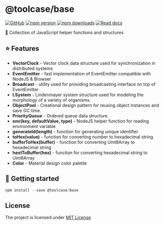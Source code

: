 # @toolcase/base

[![GitHub](https://img.shields.io/github/license/kalevski/toolcase?style=for-the-badge)](https://github.com/kalevski/toolcase/blob/main/LICENSE)
[![npm version](https://img.shields.io/npm/v/@toolcase/base?color=teal&label=VERSION&style=for-the-badge)](https://www.npmjs.com/package/@toolcase/base)
[![npm downloads](https://img.shields.io/npm/dw/@toolcase/base?label=downloads&style=for-the-badge)](https://www.npmjs.com/package/@toolcase/base)
[![Read docs](https://img.shields.io/badge/READ-DOCS-green?style=for-the-badge)](https://kalevski.dev/toolcase)

🧬 Collection of JavaScript helper functions and structures

## ⭐ Features

- **VectorClock** - Vector clock data structure used for synchronization in distributed systems
- **EventEmitter** - fast implementation of EventEmitter compatible with NodeJS & Browser
- **Broadcast** - utility used for providing broadcasting interface on top of EventEmitter
- **LSystem** - Lindenmayer system structure used for modeling the morphology of a variety of organisms.
- **ObjectPool** - Creational design pattern for reusing object instances and save GC time.
- **PriorityQueue** - Ordered queue data structure.
- **env(key, defaultValue, type)** - NodeJS helper function for reading environment variable
- **generateId(length)** - function for generating unique identifier
- **toHex(value)** - function for converting number to hexadecimal string
- **bufferToHex(buffer)** - function for converting Uint8Array to hexadecimal string
- **hextToBuffer(hex)** - function for converting hexadecimal string to Uint8Array
- **Color** - Material design color palette

## 🚀 Getting started

```js
npm install --save @toolcase/base
```

## License
The project is licensed under [MIT License](https://github.com/kalevski/toolcase/blob/main/LICENSE)